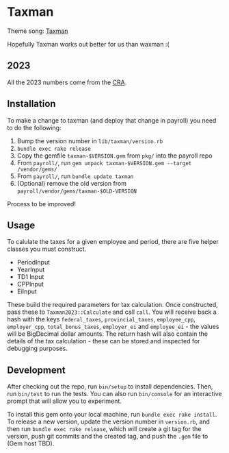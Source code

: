 # Taxman

Theme song: [Taxman](https://www.youtube.com/watch?v=l0zaebtU-CA)

Hopefully Taxman works out better for us than waxman :(


## 2023

All the 2023 numbers come from the [CRA](https://www.canada.ca/en/revenue-agency/services/forms-publications/payroll/t4127-payroll-deductions-formulas/t4127-jan/t4127-jan-payroll-deductions-formulas-computer-programs.html#toc38).

## Installation

To make a change to taxman (and deploy that change in payroll) you need to do the following:

1. Bump the version number in `lib/taxman/version.rb`
2. `bundle exec rake release`
3. Copy the gemfile `taxman-$VERSION.gem` from `pkg/` into the payroll repo
4. From `payroll/`, run `gem unpack taxman-$VERSION.gem --target /vendor/gems/`
5. From `payroll/`, run `bundle update taxman`
6. (Optional) remove the old version from `payroll/vendor/gems/taxman-$OLD-VERSION`

Process to be improved!

## Usage

To calulate the taxes for a given employee and period, there are five helper classes you must construct.

  - PeriodInput
  - YearInput
  - TD1 Input
  - CPPInput
  - EiInput

These build the required parameters for tax calculation.  Once constructed, pass these to `Taxman2023::Calculate` and call `call`.  You will receive back a hash with the keys `federal_taxes`, `provincial_taxes`, `employee_cpp`, `employer_cpp`, `total_bonus_taxes`, `employer_ei` and `employee_ei` - the values will be BigDecimal dollar amounts.  The return hash will also contain the details of the tax calculation - these can be stored and inspected for debugging purposes.

## Development

After checking out the repo, run `bin/setup` to install dependencies. Then, run `bin/test` to run the tests. You can also run `bin/console` for an interactive prompt that will allow you to experiment.

To install this gem onto your local machine, run `bundle exec rake install`. To release a new version, update the version number in `version.rb`, and then run `bundle exec rake release`, which will create a git tag for the version, push git commits and the created tag, and push the `.gem` file to (Gem host TBD).
